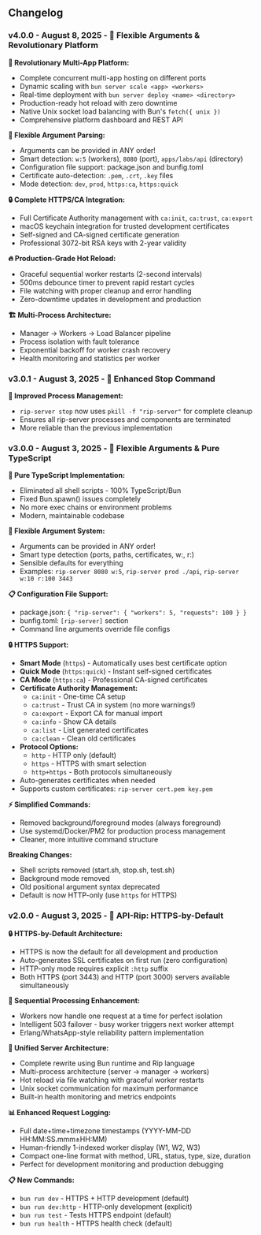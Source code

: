## Changelog

### v4.0.0 - August 8, 2025 - 🎯 **Flexible Arguments & Revolutionary Platform**

**🚀 Revolutionary Multi-App Platform:**
* Complete concurrent multi-app hosting on different ports
* Dynamic scaling with `bun server scale <app> <workers>`
* Real-time deployment with `bun server deploy <name> <directory>`
* Production-ready hot reload with zero downtime
* Native Unix socket load balancing with Bun's `fetch({ unix })`
* Comprehensive platform dashboard and REST API

**🎯 Flexible Argument Parsing:**
* Arguments can be provided in ANY order!
* Smart detection: `w:5` (workers), `8080` (port), `apps/labs/api` (directory)
* Configuration file support: package.json and bunfig.toml
* Certificate auto-detection: `.pem`, `.crt`, `.key` files
* Mode detection: `dev`, `prod`, `https:ca`, `https:quick`

**🔒 Complete HTTPS/CA Integration:**
* Full Certificate Authority management with `ca:init`, `ca:trust`, `ca:export`
* macOS keychain integration for trusted development certificates
* Self-signed and CA-signed certificate generation
* Professional 3072-bit RSA keys with 2-year validity

**🔥 Production-Grade Hot Reload:**
* Graceful sequential worker restarts (2-second intervals)
* 500ms debounce timer to prevent rapid restart cycles
* File watching with proper cleanup and error handling
* Zero-downtime updates in development and production

**🏗️ Multi-Process Architecture:**
* Manager → Workers → Load Balancer pipeline
* Process isolation with fault tolerance
* Exponential backoff for worker crash recovery
* Health monitoring and statistics per worker

### v3.0.1 - August 3, 2025 - 🛑 **Enhanced Stop Command**

**🛑 Improved Process Management:**
* `rip-server stop` now uses `pkill -f "rip-server"` for complete cleanup
* Ensures all rip-server processes and components are terminated
* More reliable than the previous implementation

### v3.0.0 - August 3, 2025 - 🎯 **Flexible Arguments & Pure TypeScript**

**🚀 Pure TypeScript Implementation:**
* Eliminated all shell scripts - 100% TypeScript/Bun
* Fixed Bun.spawn() issues completely
* No more exec chains or environment problems
* Modern, maintainable codebase

**🎯 Flexible Argument System:**
* Arguments can be provided in ANY order!
* Smart type detection (ports, paths, certificates, w:, r:)
* Sensible defaults for everything
* Examples: `rip-server 8080 w:5`, `rip-server prod ./api`, `rip-server w:10 r:100 3443`

**📋 Configuration File Support:**
* package.json: `{ "rip-server": { "workers": 5, "requests": 100 } }`
* bunfig.toml: `[rip-server]` section
* Command line arguments override file configs

**🔒 HTTPS Support:**
* **Smart Mode** (`https`) - Automatically uses best certificate option
* **Quick Mode** (`https:quick`) - Instant self-signed certificates
* **CA Mode** (`https:ca`) - Professional CA-signed certificates
* **Certificate Authority Management:**
  - `ca:init` - One-time CA setup
  - `ca:trust` - Trust CA in system (no more warnings!)
  - `ca:export` - Export CA for manual import
  - `ca:info` - Show CA details
  - `ca:list` - List generated certificates
  - `ca:clean` - Clean old certificates
* **Protocol Options:**
  - `http` - HTTP only (default)
  - `https` - HTTPS with smart selection
  - `http+https` - Both protocols simultaneously
* Auto-generates certificates when needed
* Supports custom certificates: `rip-server cert.pem key.pem`

**⚡ Simplified Commands:**
* Removed background/foreground modes (always foreground)
* Use systemd/Docker/PM2 for production process management
* Cleaner, more intuitive command structure

**Breaking Changes:**
* Shell scripts removed (start.sh, stop.sh, test.sh)
* Background mode removed
* Old positional argument syntax deprecated
* Default is now HTTP-only (use `https` for HTTPS)

### v2.0.0 - August 3, 2025 - 🚀 **API-Rip: HTTPS-by-Default**

**🔒 HTTPS-by-Default Architecture:**
* HTTPS is now the default for all development and production
* Auto-generates SSL certificates on first run (zero configuration)
* HTTP-only mode requires explicit `:http` suffix
* Both HTTPS (port 3443) and HTTP (port 3000) servers available simultaneously

**🎯 Sequential Processing Enhancement:**
* Workers now handle one request at a time for perfect isolation
* Intelligent 503 failover - busy worker triggers next worker attempt
* Erlang/WhatsApp-style reliability pattern implementation

**🚀 Unified Server Architecture:**
* Complete rewrite using Bun runtime and Rip language
* Multi-process architecture (server → manager → workers)
* Hot reload via file watching with graceful worker restarts
* Unix socket communication for maximum performance
* Built-in health monitoring and metrics endpoints

**📊 Enhanced Request Logging:**
* Full date+time+timezone timestamps (YYYY-MM-DD HH:MM:SS.mmm±HH:MM)
* Human-friendly 1-indexed worker display (W1, W2, W3)
* Compact one-line format with method, URL, status, type, size, duration
* Perfect for development monitoring and production debugging

**📋 New Commands:**
* `bun run dev` - HTTPS + HTTP development (default)
* `bun run dev:http` - HTTP-only development (explicit)
* `bun run test` - Tests HTTPS endpoint (default)
* `bun run health` - HTTPS health check (default)
